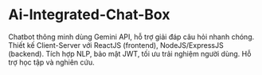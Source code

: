 # Ai-Integrated-Chat-Box
Chatbot thông minh dùng Gemini API, hỗ trợ giải đáp câu hỏi nhanh chóng. Thiết kế Client-Server với ReactJS (frontend), NodeJS/ExpressJS (backend). Tích hợp NLP, bảo mật JWT, tối ưu trải nghiệm người dùng. Hỗ trợ học tập và nghiên cứu.
